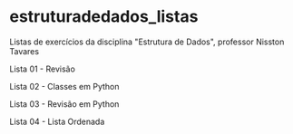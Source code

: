 # estruturadedados_listas
Listas de exercícios da disciplina "Estrutura de Dados", professor Nisston Tavares

Lista 01 - Revisão

Lista 02 - Classes em Python

Lista 03 - Revisão em Python

Lista 04 - Lista Ordenada
